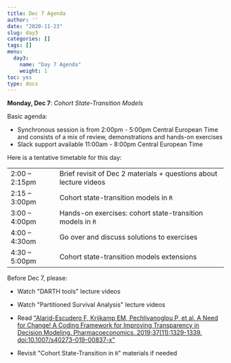 ```yaml
---
title: Dec 7 Agenda
author: ''
date: "2020-11-23"
slug: day3
categories: []
tags: []
menu:
  day3:
    name: "Day 7 Agenda"
    weight: 1
toc: yes
type: docs
---
```


**Monday, Dec 7**: *Cohort State-Transition Models*

Basic agenda:

- Synchronous session is from 2:00pm - 5:00pm Central European Time and consists of a mix of review, demonstrations and hands-on exercises
- Slack support available 11:00am - 8:00pm Central European Time

Here is a tentative timetable for this day:

|                            |            |
|--------------------------------------------|:------------------|
| 2:00 – 2:15pm  | Brief revisit of Dec 2 materials + questions about lecture videos|
| 2:15 – 3:00pm | Cohort state-transition models in `R`  | 
| 3:00 – 4:00pm | Hands-on exercises: cohort state-transition models in `R` |
| 4:00 – 4:30om | Go over and discuss solutions to exercises|
| 4:30 – 5:00pm | Cohort state-transition models extensions |

Before Dec 7, please:

- Watch "DARTH tools" lecture videos

- Watch "Partitioned Survival Analysis" lecture videos

- Read ["Alarid-Escudero F, Krijkamp EM, Pechlivanoglou P, et al. A Need for Change! A Coding Framework for Improving Transparency in Decision Modeling. Pharmacoeconomics. 2019;37(11):1329-1339. doi:10.1007/s40273-019-00837-x"](https://rdcu.be/bRP5h)

- Revisit "Cohort State-Transition in `R`" materials if needed

<!-- ## Synchronous session recording -->

<!-- ```{r, echo=F} -->
<!-- blogdown::shortcode("vimeo", "475724349") -->
<!-- ``` -->



 
